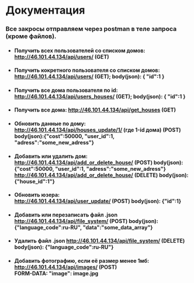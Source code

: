 # Документация

### Все закросы отправляем через postman в теле запроса (кроме файлов).

- #### Получить всех пользователей со списком домов: http://46.101.44.134/api/users/ (GET)

- #### Получить кокретного пользователя со списком домов: http://46.101.44.134/api/users/ (GET); body(json): { "id":1 }

- #### Получить все дома пользователя по id: http://46.101.44.134/api/users_houses/ (GET); body(json): { "id":1 }

- #### Получить все дома: http://46.101.44.134/api/get_houses (GET)

- #### Обновить данные по дому: http://46.101.44.134/api/houses_update/1/ (где 1-id дома) (POST) body(json):{"cost":50000, "user_id":1, "adress":"some_new_adress"}

- #### Добавить или удалить дом: http://46.101.44.134/api/add_or_delete_house/ (POST) body(json):{"cost":50000, "user_id":1, "adress":"some_new_adress"} http://46.101.44.134/api/add_or_delete_house/ (DELETE) body(json): {"house_id":1"}

- #### Обновить юзера: <br>http://46.101.44.134/api/user_update/ (POST) body(json): {"id":1}

- #### Добавить или перезаписать файл .json http://46.101.44.134/api/file_system/ (POST) body(json): {"language_code":ru-RU",  "data":"some_data_array"}

- #### Удалить файл .json http://46.101.44.134/api/file_system/ (DELETE) body(json): {"language_code":ru-RU"}

- #### Добавить фотографию, если её размер менее 1мб: http://46.101.44.134/api/images/ (POST) <br>FORM-DATA: "image": image.jpg





